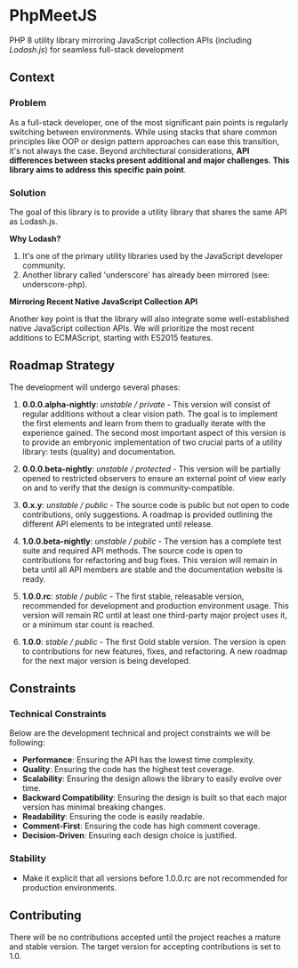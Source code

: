 # PhpMeetJS
PHP 8 utility library mirroring JavaScript collection APIs (including *Lodash.js*) for seamless full-stack development

## Context

### Problem
As a full-stack developer, one of the most significant pain points is regularly switching between environments. While using stacks that share common principles like OOP or design pattern approaches can ease this transition, it's not always the case. Beyond architectural considerations, **API differences between stacks present additional and major challenges**. **This library aims to address this specific pain point**.

### Solution
The goal of this library is to provide a utility library that shares the same API as Lodash.js. 

**Why Lodash?**

1. It's one of the primary utility libraries used by the JavaScript developer community.
2. Another library called 'underscore' has already been mirrored (see: underscore-php).

**Mirroring Recent Native JavaScript Collection API**

Another key point is that the library will also integrate some well-established native JavaScript collection APIs.
We will prioritize the most recent additions to ECMAScript, starting with ES2015 features.

## Roadmap Strategy
The development will undergo several phases:

1. **0.0.0.alpha-nightly**: *unstable / private* - This version will consist of regular additions without a clear vision path. The goal is to implement the first elements and learn from them to gradually iterate with the experience gained. The second most important aspect of this version is to provide an embryonic implementation of two crucial parts of a utility library: tests (quality) and documentation.

2. **0.0.0.beta-nightly**: *unstable / protected* - This version will be partially opened to restricted observers to ensure an external point of view early on and to verify that the design is community-compatible.

3. **0.x.y**: *unstable / public* - The source code is public but not open to code contributions, only suggestions. A roadmap is provided outlining the different API elements to be integrated until release.

4. **1.0.0.beta-nightly**: *unstable / public* - The version has a complete test suite and required API methods. The source code is open to contributions for refactoring and bug fixes. This version will remain in beta until all API members are stable and the documentation website is ready.

5. **1.0.0.rc**: *stable / public* - The first stable, releasable version, recommended for development and production environment usage. This version will remain RC until at least one third-party major project uses it, or a minimum star count is reached.

6. **1.0.0**: *stable / public* - The first Gold stable version. The version is open to contributions for new features, fixes, and refactoring. A new roadmap for the next major version is being developed.

## Constraints

### Technical Constraints
Below are the development technical and project constraints we will be following:

- **Performance**: Ensuring the API has the lowest time complexity.
- **Quality**: Ensuring the code has the highest test coverage.
- **Scalability**: Ensuring the design allows the library to easily evolve over time.
- **Backward Compatibility**: Ensuring the design is built so that each major version has minimal breaking changes.
- **Readability**: Ensuring the code is easily readable.
- **Comment-First**: Ensuring the code has high comment coverage.
- **Decision-Driven**: Ensuring each design choice is justified.

### Stability
- Make it explicit that all versions before 1.0.0.rc are not recommended for production environments.

## Contributing
There will be no contributions accepted until the project reaches a mature and stable version. The target version for accepting contributions is set to 1.0.
